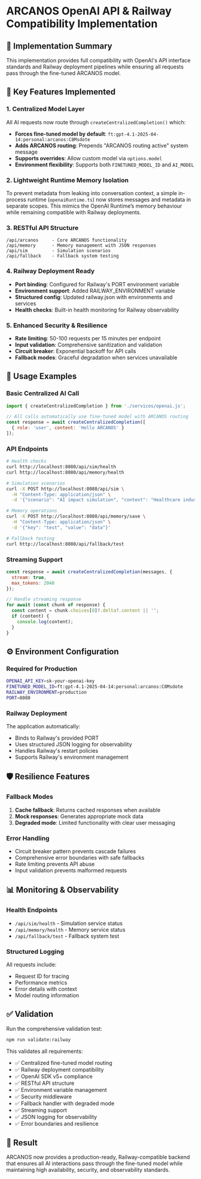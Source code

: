 # ARCANOS OpenAI API & Railway Compatibility Implementation

## 🎯 Implementation Summary

This implementation provides full compatibility with OpenAI's API interface standards and Railway deployment pipelines while ensuring all requests pass through the fine-tuned ARCANOS model.

## 🔧 Key Features Implemented

### 1. Centralized Model Layer
All AI requests now route through `createCentralizedCompletion()` which:
- **Forces fine-tuned model by default**: `ft:gpt-4.1-2025-04-14:personal:arcanos:C8Msdote`
- **Adds ARCANOS routing**: Prepends "ARCANOS routing active" system message
- **Supports overrides**: Allow custom model via `options.model`
- **Environment flexibility**: Supports both `FINETUNED_MODEL_ID` and `AI_MODEL`

### 2. Lightweight Runtime Memory Isolation
To prevent metadata from leaking into conversation context, a simple in-process
runtime (`openaiRuntime.ts`) now stores messages and metadata in separate
scopes. This mimics the OpenAI Runtime’s memory behaviour while remaining
compatible with Railway deployments.

### 3. RESTful API Structure
```
/api/arcanos     - Core ARCANOS functionality
/api/memory      - Memory management with JSON responses
/api/sim         - Simulation scenarios
/api/fallback    - Fallback system testing
```

### 4. Railway Deployment Ready
- **Port binding**: Configured for Railway's PORT environment variable
- **Environment support**: Added RAILWAY_ENVIRONMENT variable
- **Structured config**: Updated railway.json with environments and services
- **Health checks**: Built-in health monitoring for Railway observability

### 5. Enhanced Security & Resilience
- **Rate limiting**: 50-100 requests per 15 minutes per endpoint
- **Input validation**: Comprehensive sanitization and validation
- **Circuit breaker**: Exponential backoff for API calls
- **Fallback modes**: Graceful degradation when services unavailable

## 🚀 Usage Examples

### Basic Centralized AI Call
```javascript
import { createCentralizedCompletion } from './services/openai.js';

// All calls automatically use fine-tuned model with ARCANOS routing
const response = await createCentralizedCompletion([
  { role: 'user', content: 'Hello ARCANOS' }
]);
```

### API Endpoints
```bash
# Health checks
curl http://localhost:8080/api/sim/health
curl http://localhost:8080/api/memory/health

# Simulation scenarios
curl -X POST http://localhost:8080/api/sim \
  -H "Content-Type: application/json" \
  -d '{"scenario": "AI impact simulation", "context": "Healthcare industry"}'

# Memory operations
curl -X POST http://localhost:8080/api/memory/save \
  -H "Content-Type: application/json" \
  -d '{"key": "test", "value": "data"}'

# Fallback testing
curl http://localhost:8080/api/fallback/test
```

### Streaming Support
```javascript
const response = await createCentralizedCompletion(messages, {
  stream: true,
  max_tokens: 2048
});

// Handle streaming response
for await (const chunk of response) {
  const content = chunk.choices[0]?.delta?.content || '';
  if (content) {
    console.log(content);
  }
}
```

## ⚙️ Environment Configuration

### Required for Production
```bash
OPENAI_API_KEY=sk-your-openai-key
FINETUNED_MODEL_ID=ft:gpt-4.1-2025-04-14:personal:arcanos:C8Msdote
RAILWAY_ENVIRONMENT=production
PORT=8080
```

### Railway Deployment
The application automatically:
- Binds to Railway's provided PORT
- Uses structured JSON logging for observability
- Handles Railway's restart policies
- Supports Railway's environment management

## 🛡️ Resilience Features

### Fallback Modes
1. **Cache fallback**: Returns cached responses when available
2. **Mock responses**: Generates appropriate mock data
3. **Degraded mode**: Limited functionality with clear user messaging

### Error Handling
- Circuit breaker pattern prevents cascade failures
- Comprehensive error boundaries with safe fallbacks
- Rate limiting prevents API abuse
- Input validation prevents malformed requests

## 📊 Monitoring & Observability

### Health Endpoints
- `/api/sim/health` - Simulation service status
- `/api/memory/health` - Memory service status  
- `/api/fallback/test` - Fallback system test

### Structured Logging
All requests include:
- Request ID for tracing
- Performance metrics
- Error details with context
- Model routing information

## ✅ Validation

Run the comprehensive validation test:
```bash
npm run validate:railway
```

This validates all requirements:
- ✅ Centralized fine-tuned model routing
- ✅ Railway deployment compatibility  
- ✅ OpenAI SDK v5+ compliance
- ✅ RESTful API structure
- ✅ Environment variable management
- ✅ Security middleware
- ✅ Fallback handler with degraded mode
- ✅ Streaming support
- ✅ JSON logging for observability
- ✅ Error boundaries and resilience

## 🎯 Result

ARCANOS now provides a production-ready, Railway-compatible backend that ensures all AI interactions pass through the fine-tuned model while maintaining high availability, security, and observability standards.
